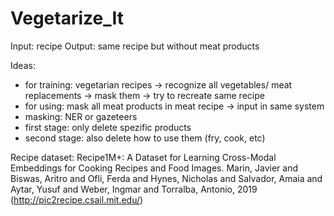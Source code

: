 # Vegetarize_It

Input: recipe
Output: same recipe but without meat products

Ideas:
- for training: vegetarian recipes -> recognize all vegetables/ meat replacements -> mask them -> try to recreate same recipe
- for using: mask all meat products in meat recipe -> input in same system
- masking: NER or gazeteers
- first stage: only delete spezific products
- second stage: also delete how to use them (fry, cook, etc)


Recipe dataset: Recipe1M+: A Dataset for Learning Cross-Modal Embeddings for Cooking Recipes and Food Images. Marin, Javier and Biswas, Aritro and Ofli, Ferda and Hynes, Nicholas and Salvador, Amaia and Aytar, Yusuf and Weber, Ingmar and Torralba, Antonio, 2019 (http://pic2recipe.csail.mit.edu/)
